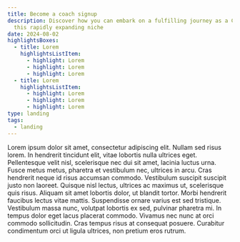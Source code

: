 ```yaml
---
title: Become a coach signup
description: Discover how you can embark on a fulfilling journey as a Coach in
  this rapidly expanding niche
date: 2024-08-02
highlightsBoxes:
  - title: Lorem
    highlightsListItem:
      - highlight: Lorem
      - highlight: Lorem
      - highlight: Lorem
  - title: Lorem
    highlightsListItem:
      - highlight: Lorem
      - highlight: Lorem
      - highlight: Lorem
type: landing
tags:
  - landing
---
```

Lorem ipsum dolor sit amet, consectetur adipiscing elit. Nullam sed risus lorem. In hendrerit tincidunt elit, vitae lobortis nulla ultrices eget. Pellentesque velit nisl, scelerisque nec dui sit amet, lacinia luctus urna. Fusce metus metus, pharetra et vestibulum nec, ultrices in arcu. Cras hendrerit neque id risus accumsan commodo. Vestibulum suscipit suscipit justo non laoreet. Quisque nisl lectus, ultrices ac maximus ut, scelerisque quis risus. Aliquam sit amet lobortis dolor, ut blandit tortor. Morbi hendrerit faucibus lectus vitae mattis. Suspendisse ornare varius est sed tristique. Vestibulum massa nunc, volutpat lobortis ex sed, pulvinar pharetra mi. In tempus dolor eget lacus placerat commodo. Vivamus nec nunc at orci commodo sollicitudin. Cras tempus risus at consequat posuere. Curabitur condimentum orci ut ligula ultrices, non pretium eros rutrum.
